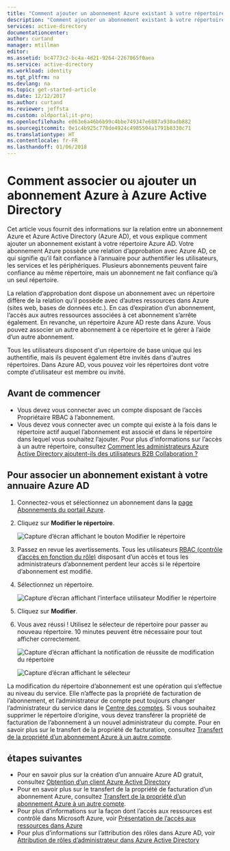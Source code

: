 ```yaml
---
title: "Comment ajouter un abonnement Azure existant à votre répertoire Azure AD | Microsoft Docs"
description: "Comment ajouter un abonnement existant à votre répertoire Azure AD"
services: active-directory
documentationcenter: 
author: curtand
manager: mtillman
editor: 
ms.assetid: bc4773c2-bc4a-4d21-9264-2267065f0aea
ms.service: active-directory
ms.workload: identity
ms.tgt_pltfrm: na
ms.devlang: na
ms.topic: get-started-article
ms.date: 12/12/2017
ms.author: curtand
ms.reviewer: jeffsta
ms.custom: oldportal;it-pro;
ms.openlocfilehash: e063e6a46b6b99c4bbe749347e6887a930adb882
ms.sourcegitcommit: 0e1c4b925c778de4924c4985504a1791b8330c71
ms.translationtype: HT
ms.contentlocale: fr-FR
ms.lasthandoff: 01/06/2018
---
```

# <a name="how-to-associate-or-add-an-azure-subscription-to-azure-active-directory"></a>Comment associer ou ajouter un abonnement Azure à Azure Active Directory

Cet article vous fournit des informations sur la relation entre un abonnement Azure et Azure Active Directory (Azure AD), et vous explique comment ajouter un abonnement existant à votre répertoire Azure AD. Votre abonnement Azure possède une relation d’approbation avec Azure AD, ce qui signifie qu’il fait confiance à l’annuaire pour authentifier les utilisateurs, les services et les périphériques. Plusieurs abonnements peuvent faire confiance au même répertoire, mais un abonnement ne fait confiance qu’à un seul répertoire. 

La relation d’approbation dont dispose un abonnement avec un répertoire diffère de la relation qu’il possède avec d’autres ressources dans Azure (sites web, bases de données etc.). En cas d’expiration d’un abonnement, l’accès aux autres ressources associées à cet abonnement s’arrête également. En revanche, un répertoire Azure AD reste dans Azure. Vous pouvez associer un autre abonnement à ce répertoire et le gérer à l’aide d’un autre abonnement.

Tous les utilisateurs disposent d'un répertoire de base unique qui les authentifie, mais ils peuvent également être invités dans d'autres répertoires. Dans Azure AD, vous pouvez voir les répertoires dont votre compte d’utilisateur est membre ou invité.

## <a name="before-you-begin"></a>Avant de commencer

* Vous devez vous connecter avec un compte disposant de l’accès Propriétaire RBAC à l’abonnement.
* Vous devez vous connecter avec un compte qui existe à la fois dans le répertoire actif auquel l’abonnement est associé et dans le répertoire dans lequel vous souhaitez l’ajouter. Pour plus d’informations sur l’accès à un autre répertoire, consultez [Comment les administrateurs Azure Active Directory ajoutent-ils des utilisateurs B2B Collaboration ?](active-directory-b2b-admin-add-users.md)

## <a name="to-associate-an-existing-subscription-to-your-azure-ad-directory"></a>Pour associer un abonnement existant à votre annuaire Azure AD

1. Connectez-vous et sélectionnez un abonnement dans la [page Abonnements du portail Azure](https://portal.azure.com/#blade/Microsoft_Azure_Billing/SubscriptionsBlade).
2. Cliquez sur **Modifier le répertoire**.

    ![Capture d’écran affichant le bouton Modifier le répertoire](./media/active-directory-how-subscriptions-associated-directory/edit-directory-button.PNG)
3. Passez en revue les avertissements. Tous les utilisateurs [RBAC (contrôle d’accès en fonction du rôle)](role-based-access-control-configure.md) disposant d’un accès et tous les administrateurs d’abonnement perdent leur accès si le répertoire d’abonnement est modifié.
4. Sélectionnez un répertoire.

    ![Capture d’écran affichant l’interface utilisateur Modifier le répertoire](./media/active-directory-how-subscriptions-associated-directory/edit-directory-ui.PNG)
5. Cliquez sur **Modifier**.
6. Vous avez réussi ! Utilisez le sélecteur de répertoire pour passer au nouveau répertoire. 10 minutes peuvent être nécessaire pour tout afficher correctement.

    ![Capture d’écran affichant la notification de réussite de modification du répertoire](./media/active-directory-how-subscriptions-associated-directory/edit-directory-success.PNG)

    ![Capture d’écran affichant le sélecteur](./media/active-directory-how-subscriptions-associated-directory/directory-switcher.PNG)


La modification du répertoire d’abonnement est une opération qui s’effectue au niveau du service. Elle n’affecte pas la propriété de facturation de l’abonnement, et l’administrateur de compte peut toujours changer l’administrateur du service dans le [Centre des comptes](https://account.azure.com/subscriptions). Si vous souhaitez supprimer le répertoire d’origine, vous devez transférer la propriété de facturation de l’abonnement à un nouvel administrateur du compte. Pour en savoir plus sur le transfert de la propriété de facturation, consultez [Transfert de la propriété d’un abonnement Azure à un autre compte](../billing/billing-subscription-transfer.md). 

## <a name="next-steps"></a>étapes suivantes

* Pour en savoir plus sur la création d’un annuaire Azure AD gratuit, consultez [Obtention d’un client Azure Active Directory](develop/active-directory-howto-tenant.md)
* Pour en savoir plus sur le transfert de la propriété de facturation d’un abonnement Azure, consultez [Transfert de la propriété d’un abonnement Azure à un autre compte](../billing/billing-subscription-transfer.md).
* Pour plus d’informations sur la façon dont l’accès aux ressources est contrôlé dans Microsoft Azure, voir [Présentation de l’accès aux ressources dans Azure](active-directory-understanding-resource-access.md)
* Pour plus d’informations sur l’attribution des rôles dans Azure AD, voir [Attribution de rôles d’administrateur dans Azure Active Directory](active-directory-assign-admin-roles-azure-portal.md)

<!--Image references-->
[1]: ./media/active-directory-how-subscriptions-associated-directory/WAAD_PassThruAuth.png
[2]: ./media/active-directory-how-subscriptions-associated-directory/WAAD_OrgAccountSubscription.png
[3]: ./media/active-directory-how-subscriptions-associated-directory/WAAD_SignInDisambiguation.PNG

